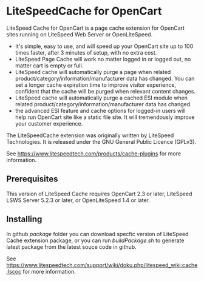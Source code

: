 LiteSpeedCache for OpenCart
============================

LiteSpeed Cache for OpenCart is a page cache extension for OpenCart sites running on LiteSpeed Web Server or OpenLiteSpeed.

* It's simple, easy to use, and will speed up your OpenCart site up to 100 times faster, after 3 minutes of setup, with no extra cost.
* LiteSpeed Page Cache will work no matter logged in or logged out, no matter cart is empty or full.
* LiteSpeed cache will automatically purge a page when related product/category/information/manufacturer data has changed. You can set a longer cache expiration time to improve visitor experience, confident that the cache will be purged when relevant content changes.
* LiteSpeed cache will automatically purge a cached ESI module when related product/category/information/manufacturer data has changed. 
* the advanced ESI feature and cache options for logged-in users will help run OpenCart site like a static file site. It will tremendously improve your customer experience.

The LiteSpeedCache extension was originally written by LiteSpeed Technologies. It is released under the GNU General Public Licence (GPLv3).

See https://www.litespeedtech.com/products/cache-plugins for more information.


Prerequisites
-------------
This version of LiteSpeed Cache requires OpenCart 2.3 or later,  LiteSpeed LSWS Server 5.2.3 or later, or OpenLiteSpeed 1.4 or later.



Installing
-------------
In github *package* folder you can download specfic version of LiteSpeed Cache extension package, or you can run *buildPackage.sh* to generate latest package from the latest souce code in github.

See https://www.litespeedtech.com/support/wiki/doku.php/litespeed_wiki:cache:lscoc for more information.

